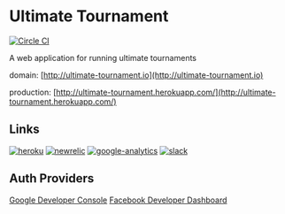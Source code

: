 Ultimate Tournament
===================

[![Circle CI](https://circleci.com/gh/kevinhughes27/ultimate-tournament.svg?style=svg&circle-token=4cdbaf7bb8107c054bbb6d22c52aa6bef97eb8e3)](https://circleci.com/gh/kevinhughes27/ultimate-tournament)

A web application for running ultimate tournaments

domain: [http://ultimate-tournament.io](http://ultimate-tournament.io)

production: [http://ultimate-tournament.herokuapp.com/](http://ultimate-tournament.herokuapp.com/)

Links
-----
[![heroku](http://i.imgur.com/5VVREDx.png)](https://dashboard.heroku.com/apps/ultimate-tournament)
[![newrelic](http://i.imgur.com/X4OJe4r.png)](https://rpm.newrelic.com/accounts/1045852/applications/9539779)
[![google-analytics](http://imgur.com/vZmWkmr.png)](https://www.google.com/analytics/web/?hl=en#report/visitors-overview/a65432378w101675804p105641923/)
[![slack](http://i.imgur.com/FAx0EGq.png)](https://ocua.slack.com)

Auth Providers
--------------
[Google Developer Console](https://console.developers.google.com/home/dashboard?project=ultimate-tournament)
[Facebook Developer Dashboard](https://developers.facebook.com/apps/754008491396080/dashboard/)

